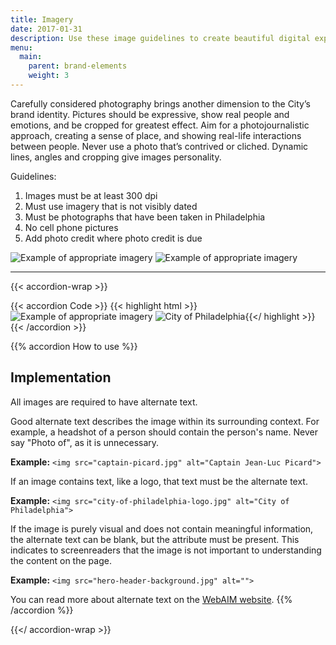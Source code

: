 ```yaml
---
title: Imagery
date: 2017-01-31
description: Use these image guidelines to create beautiful digital experiences.
menu:
  main:
    parent: brand-elements
    weight: 3
---
```


Carefully considered photography brings another dimension to the City’s brand identity. Pictures should be expressive, show real people and emotions, and be cropped for greatest effect. Aim for a photojournalistic approach, creating a sense of place, and showing real-life interactions between people. Never use a photo that’s contrived or cliched. Dynamic lines, angles and cropping give images personality.


Guidelines:  

1. Images must be at least 300 dpi  
2. Must use imagery that is not visibly dated  
3. Must be photographs that have been taken in Philadelphia  
4. No cell phone pictures  
5. Add photo credit where photo credit is due

![Example of appropriate imagery](/standards-docs/img/imagery-example-1.jpg)
![Example of appropriate imagery](/standards-docs/img/imagery-example-2.jpg)

---

{{< accordion-wrap >}}

{{< accordion Code >}}
  {{< highlight html >}}
  <img src="imagery-example-1.jpg" alt="Example of appropriate imagery">
  <img src="city-of-philadelphia-logo.jpg" alt="City of Philadelphia">{{</ highlight >}}
{{< /accordion >}}

{{% accordion How to use %}}
## Implementation
All images are required to have alternate text.

Good alternate text describes the image within its surrounding context. For example, a headshot of a person should contain the person's name. Never say "Photo of", as it is unnecessary.

**Example:** `<img src="captain-picard.jpg" alt="Captain Jean-Luc Picard">`

If an image contains text, like a logo, that text must be the alternate text.

**Example:** `<img src="city-of-philadelphia-logo.jpg" alt="City of Philadelphia">`

If the image is purely visual and does not contain meaningful information, the alternate text can be blank, but the attribute must be present. This indicates to screenreaders that the image is not important to understanding the content on the page.

**Example:** `<img src="hero-header-background.jpg" alt="">`

You can read more about alternate text on the <a href="http://webaim.org/techniques/alttext/" class="external">WebAIM website</a>.
{{% /accordion %}}

{{</ accordion-wrap >}}
